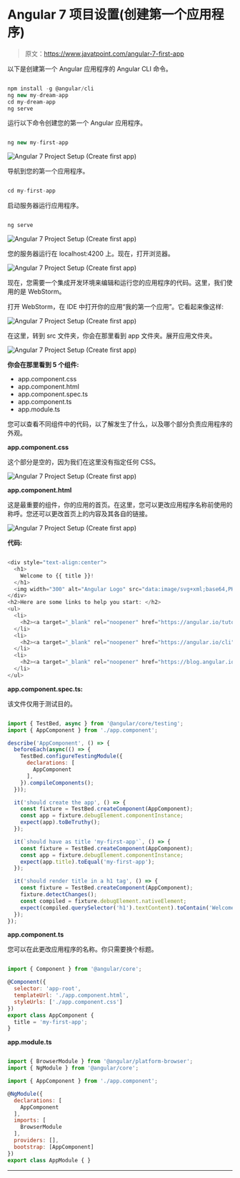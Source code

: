 # Angular 7 项目设置(创建第一个应用程序)

> 原文：<https://www.javatpoint.com/angular-7-first-app>

以下是创建第一个 Angular 应用程序的 Angular CLI 命令。

```js

npm install -g @angular/cli
ng new my-dream-app
cd my-dream-app
ng serve

```

运行以下命令创建您的第一个 Angular 应用程序。

```js

ng new my-first-app

```

![Angular 7 Project Setup (Create first app)](img/73b93267df789589c4a39d10fd4d8ac5.png)

导航到您的第一个应用程序。

```js

cd my-first-app

```

启动服务器运行应用程序。

```js

ng serve

```

![Angular 7 Project Setup (Create first app)](img/bef1fbe1d10bc0e9f5fc42727a5ff791.png)

您的服务器运行在 localhost:4200 上。现在，打开浏览器。

![Angular 7 Project Setup (Create first app)](img/f50929b1b37898d161d372cc2d284d1e.png)

现在，您需要一个集成开发环境来编辑和运行您的应用程序的代码。这里，我们使用的是 WebStorm。

打开 WebStorm，在 IDE 中打开你的应用“我的第一个应用”。它看起来像这样:

![Angular 7 Project Setup (Create first app)](img/a706666a5e884e9ab6ed6212ff54916f.png)

在这里，转到 src 文件夹，你会在那里看到 app 文件夹。展开应用文件夹。

![Angular 7 Project Setup (Create first app)](img/5ca24e6b685afa017b567c9b608be26d.png)

**你会在那里看到 5 个组件:**

*   app.component.css
*   app.component.html
*   app.component.spec.ts
*   app.component.ts
*   app.module.ts

您可以查看不同组件中的代码，以了解发生了什么，以及哪个部分负责应用程序的外观。

**app.component.css**

这个部分是空的，因为我们在这里没有指定任何 CSS。

![Angular 7 Project Setup (Create first app)](img/72e4c2c628d48a0c80fa888c19fe353c.png)

**app.component.html**

这是最重要的组件，你的应用的首页。在这里，您可以更改应用程序名称前使用的称呼。您还可以更改首页上的内容及其各自的链接。

![Angular 7 Project Setup (Create first app)](img/11aa6711abb9ba5466e7f3f461dbacc6.png)

**代码:**

```js

<div style="text-align:center">
  <h1>
    Welcome to {{ title }}!
  </h1>
  <img width="300" alt="Angular Logo" src="data:image/svg+xml;base64,PHN2ZyB4bWxucz0iaHR0cDovL3d3dy53My5vcmcvMjAwMC9zdmciIHZpZXdCb3g9IjAgMCAyNTAgMjUwIj4KICAgIDxwYXRoIGZpbGw9IiNERDAwMzEiIGQ9Ik0xMjUgMzBMMzEuOSA2My4ybDE0LjIgMTIzLjFMMTI1IDIzMGw3OC45LTQzLjcgMTQuMi0xMjMuMXoiIC8+CiAgICA8cGF0aCBmaWxsPSIjQzMwMDJGIiBkPSJNMTI1IDMwdjIyLjItLjFWMjMwbDc4LjktNDMuNyAxNC4yLTEyMy4xTDEyNSAzMHoiIC8+CiAgICA8cGF0aCAgZmlsbD0iI0ZGRkZGRiIgZD0iTTEyNSA1Mi4xTDY2LjggMTgyLjZoMjEuN2wxMS43LTI5LjJoNDkuNGwxMS43IDI5LjJIMTgzTDEyNSA1Mi4xem0xNyA4My4zaC0zNGwxNy00MC45IDE3IDQwLjl6IiAvPgogIDwvc3ZnPg==">
</div>
<h2>Here are some links to help you start: </h2>
<ul>
  <li>
    <h2><a target="_blank" rel="noopener" href="https://angular.io/tutorial">Tour of Heroes</a></h2>
  </li>
  <li>
    <h2><a target="_blank" rel="noopener" href="https://angular.io/cli">CLI Documentation</a></h2>
  </li>
  <li>
    <h2><a target="_blank" rel="noopener" href="https://blog.angular.io/">Angular blog</a></h2>
  </li>
</ul>

```

**app.component.spec.ts:**

该文件仅用于测试目的。

```js

import { TestBed, async } from '@angular/core/testing';
import { AppComponent } from './app.component';

describe('AppComponent', () => {
  beforeEach(async(() => {
    TestBed.configureTestingModule({
      declarations: [
        AppComponent
      ],
    }).compileComponents();
  }));

  it('should create the app', () => {
    const fixture = TestBed.createComponent(AppComponent);
    const app = fixture.debugElement.componentInstance;
    expect(app).toBeTruthy();
  });

  it(`should have as title 'my-first-app'`, () => {
    const fixture = TestBed.createComponent(AppComponent);
    const app = fixture.debugElement.componentInstance;
    expect(app.title).toEqual('my-first-app');
  });

  it('should render title in a h1 tag', () => {
    const fixture = TestBed.createComponent(AppComponent);
    fixture.detectChanges();
    const compiled = fixture.debugElement.nativeElement;
    expect(compiled.querySelector('h1').textContent).toContain('Welcome to my-first-app!');
  });
});

```

**app.component.ts**

您可以在此更改应用程序的名称。你只需要换个标题。

```js

import { Component } from '@angular/core';

@Component({
  selector: 'app-root',
  templateUrl: './app.component.html',
  styleUrls: ['./app.component.css']
})
export class AppComponent {
  title = 'my-first-app';
}

```

**app.module.ts**

```js

import { BrowserModule } from '@angular/platform-browser';
import { NgModule } from '@angular/core';

import { AppComponent } from './app.component';

@NgModule({
  declarations: [
    AppComponent
  ],
  imports: [
    BrowserModule
  ],
  providers: [],
  bootstrap: [AppComponent]
})
export class AppModule { }

```

* * *